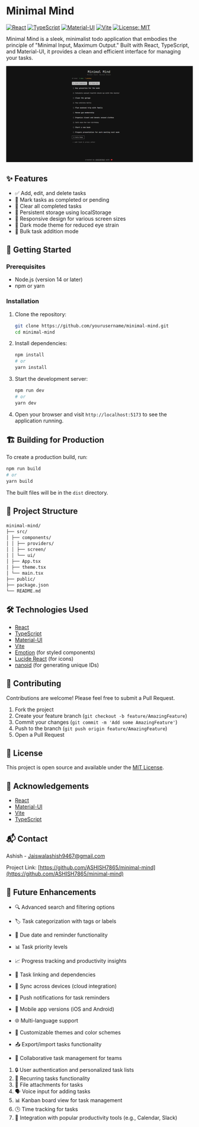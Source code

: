 # Minimal Mind

[![React](https://img.shields.io/badge/React-18.3.1-blue?logo=react)](https://reactjs.org/)
[![TypeScript](https://img.shields.io/badge/TypeScript-5.5.3-blue?logo=typescript)](https://www.typescriptlang.org/)
[![Material-UI](https://img.shields.io/badge/Material--UI-6.1.0-blue?logo=material-ui)](https://mui.com/)
[![Vite](https://img.shields.io/badge/Vite-5.4.1-blue?logo=vite)](https://vitejs.dev/)
[![License: MIT](https://img.shields.io/badge/License-MIT-yellow.svg)](https://opensource.org/licenses/MIT)

Minimal Mind is a sleek, minimalist todo application that embodies the principle of "Minimal Input, Maximum Output." Built with React, TypeScript, and Material-UI, it provides a clean and efficient interface for managing your tasks.

![Minimal Mind Screenshot](./public/screenshot.png)

## ✨ Features

- ✅ Add, edit, and delete tasks
- 🔄 Mark tasks as completed or pending
- 🧹 Clear all completed tasks
- 💾 Persistent storage using localStorage
- 📱 Responsive design for various screen sizes
- 🌙 Dark mode theme for reduced eye strain
- 📝 Bulk task addition mode

## 🚀 Getting Started

### Prerequisites

- Node.js (version 14 or later)
- npm or yarn

### Installation

1. Clone the repository:
   ```sh
   git clone https://github.com/yourusername/minimal-mind.git
   cd minimal-mind
   ```

2. Install dependencies:
   ```sh
   npm install
   # or
   yarn install
   ```

3. Start the development server:
   ```sh
   npm run dev
   # or
   yarn dev
   ```

4. Open your browser and visit `http://localhost:5173` to see the application running.

## 🏗️ Building for Production

To create a production build, run:
```sh
npm run build
# or
yarn build
```

The built files will be in the `dist` directory.

## 🧱 Project Structure

```
minimal-mind/
├── src/
│ ├── components/
│ │ ├── providers/
│ │ ├── screen/
│ │ └── ui/
│ ├── App.tsx
│ ├── theme.tsx
│ └── main.tsx
├── public/
├── package.json
└── README.md
```


## 🛠️ Technologies Used

- [React](https://reactjs.org/)
- [TypeScript](https://www.typescriptlang.org/)
- [Material-UI](https://mui.com/)
- [Vite](https://vitejs.dev/)
- [Emotion](https://emotion.sh/) (for styled components)
- [Lucide React](https://lucide.dev/) (for icons)
- [nanoid](https://github.com/ai/nanoid) (for generating unique IDs)

## 🤝 Contributing

Contributions are welcome! Please feel free to submit a Pull Request.

1. Fork the project
2. Create your feature branch (`git checkout -b feature/AmazingFeature`)
3. Commit your changes (`git commit -m 'Add some AmazingFeature'`)
4. Push to the branch (`git push origin feature/AmazingFeature`)
5. Open a Pull Request

## 📄 License

This project is open source and available under the [MIT License](LICENSE).

## 🙏 Acknowledgements

- [React](https://reactjs.org/)
- [Material-UI](https://mui.com/)
- [Vite](https://vitejs.dev/)
- [TypeScript](https://www.typescriptlang.org/)

## 📬 Contact

Ashish - Jaiswalashish9467@gmail.com

Project Link: [https://github.com/ASHISH7865/minimal-mind](https://github.com/ASHISH7865/minimal-mind)

## 🚀 Future Enhancements

- 🔍 Advanced search and filtering options
- 🏷️ Task categorization with tags or labels
- 📅 Due date and reminder functionality
- 📊 Task priority levels
- 📈 Progress tracking and productivity insights
- 🔗 Task linking and dependencies
- 🔄 Sync across devices (cloud integration)

- 🔔 Push notifications for task reminders
- 📱 Mobile app versions (iOS and Android)
- 🌐 Multi-language support
- 🎨 Customizable themes and color schemes
- 📤 Export/import tasks functionality
- 👥 Collaborative task management for teams

1. 🔒 User authentication and personalized task lists
2. 🔁 Recurring tasks functionality
3. 📎 File attachments for tasks
4. 🗣️ Voice input for adding tasks
5. 📊 Kanban board view for task management
6. 🕒 Time tracking for tasks
7. 🔗 Integration with popular productivity tools (e.g., Calendar, Slack)
